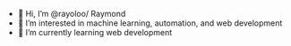 - 👋 Hi, I’m @rayoloo/ Raymond
- 👀 I’m interested in machine learning, automation, and web development
- 🌱 I’m currently learning web development


<!---
rayoloo/rayoloo is a ✨ special ✨ repository because its `README.md` (this file) appears on your GitHub profile.
You can click the Preview link to take a look at your changes.
--->
